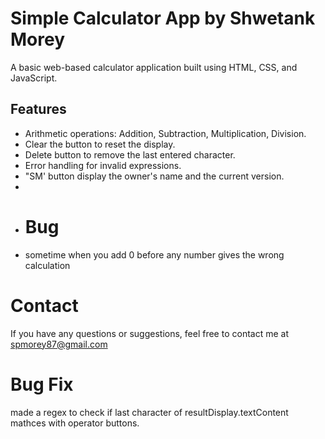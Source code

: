 
# Simple Calculator App by Shwetank Morey

A basic web-based calculator application built using HTML, CSS, and JavaScript.

## Features

- Arithmetic operations: Addition, Subtraction, Multiplication, Division.
- Clear the button to reset the display.
- Delete button to remove the last entered character.
- Error handling for invalid expressions.
- "SM' button display the owner's  name and the current version.
-
- # Bug
- sometime when you add 0 before any number gives the wrong calculation

# Contact
If you have any questions or suggestions, feel free to contact me at spmorey87@gmail.com

# Bug Fix 
made a regex to check if last character of resultDisplay.textContent mathces with operator buttons.